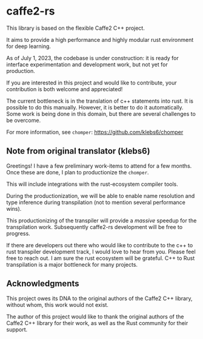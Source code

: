 # caffe2-rs

This library is based on the flexible Caffe2 C++ project. 

It aims to provide a high performance and highly modular rust environment for deep learning.

As of July 1, 2023, the codebase is under
construction: it is ready for interface
experimentation and development work, but not yet
for production.

If you are interested in this project and would
like to contribute, your contribution is both
welcome and appreciated!

The current bottleneck is in the translation of
c++ statements into rust. It is possible to do
this manually. However, it is better to do it
automatically. Some work is being done in this
domain, but there are several challenges to be
overcome.

For more information, see `chomper`:
https://github.com/klebs6/chomper

## Note from original translator (klebs6)

Greetings! I have a few preliminary work-items to
attend for a few months. Once these are done,
I plan to productionize the `chomper`. 

This will include integrations with the
rust-ecosystem compiler tools. 

During the productionization, we will be able to
enable name resolution and type inference during
transpilation (not to mention several performance
wins).

This productionizing of the transpiler will
provide a *massive* speedup for the transpilation
work. Subsequently caffe2-rs development will be free to progress.

If there are developers out there who would like to contribute to the c++ to rust transpiler development track, I would love to hear from you.
Please feel free to reach out. 
I am sure the rust ecosystem will be grateful. 
C++ to Rust transpilation is a major bottleneck for many projects. 

## Acknowledgments

This project owes its DNA to the original authors
of the Caffe2 C++ library, without whom, this work
would not exist.

The author of this project would like to thank the
original authors of the Caffe2 C++ library for
their work, as well as the Rust community for
their support.
